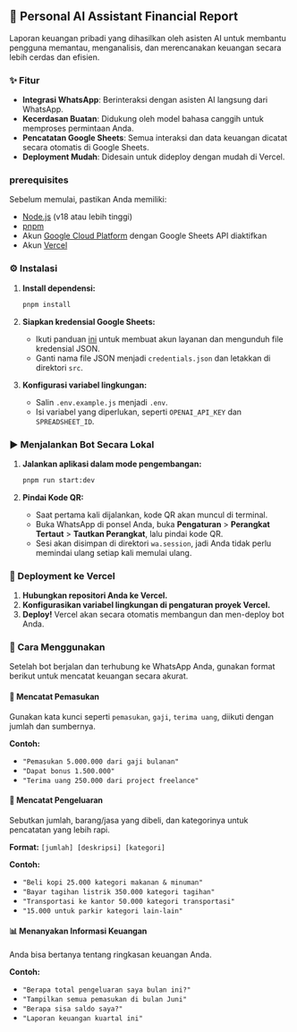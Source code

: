 ## 🚀 Personal AI Assistant Financial Report

Laporan keuangan pribadi yang dihasilkan oleh asisten AI untuk membantu pengguna memantau, menganalisis, dan merencanakan keuangan secara lebih cerdas dan efisien.

### ✨ Fitur

- **Integrasi WhatsApp**: Berinteraksi dengan asisten AI langsung dari WhatsApp.
- **Kecerdasan Buatan**: Didukung oleh model bahasa canggih untuk memproses permintaan Anda.
- **Pencatatan Google Sheets**: Semua interaksi dan data keuangan dicatat secara otomatis di Google Sheets.
- **Deployment Mudah**: Didesain untuk dideploy dengan mudah di Vercel.

###  prerequisites

Sebelum memulai, pastikan Anda memiliki:

- [Node.js](https://nodejs.org/en/) (v18 atau lebih tinggi)
- [pnpm](https://pnpm.io/)
- Akun [Google Cloud Platform](https://cloud.google.com/) dengan Google Sheets API diaktifkan
- Akun [Vercel](https://vercel.com/)

### ⚙️ Instalasi

1.  **Install dependensi:**

    ```bash
    pnpm install
    ```

2.  **Siapkan kredensial Google Sheets:**

    - Ikuti panduan [ini](https://docs.sheetjs.com/docs/getting-started/installation/nodejs#service-account) untuk membuat akun layanan dan mengunduh file kredensial JSON.
    - Ganti nama file JSON menjadi `credentials.json` dan letakkan di direktori `src`.

3.  **Konfigurasi variabel lingkungan:**

    - Salin `.env.example.js` menjadi `.env`.
    - Isi variabel yang diperlukan, seperti `OPENAI_API_KEY` dan `SPREADSHEET_ID`.

### ▶️ Menjalankan Bot Secara Lokal

1.  **Jalankan aplikasi dalam mode pengembangan:**

    ```bash
    pnpm run start:dev
    ```

2.  **Pindai Kode QR:**

    - Saat pertama kali dijalankan, kode QR akan muncul di terminal.
    - Buka WhatsApp di ponsel Anda, buka **Pengaturan** > **Perangkat Tertaut** > **Tautkan Perangkat**, lalu pindai kode QR.
    - Sesi akan disimpan di direktori `wa.session`, jadi Anda tidak perlu memindai ulang setiap kali memulai ulang.

### 🚀 Deployment ke Vercel

1.  **Hubungkan repositori Anda ke Vercel.**
2.  **Konfigurasikan variabel lingkungan di pengaturan proyek Vercel.**
3.  **Deploy!** Vercel akan secara otomatis membangun dan men-deploy bot Anda.

### 💬 Cara Menggunakan

Setelah bot berjalan dan terhubung ke WhatsApp Anda, gunakan format berikut untuk mencatat keuangan secara akurat.

#### 📝 Mencatat Pemasukan

Gunakan kata kunci seperti `pemasukan`, `gaji`, `terima uang`, diikuti dengan jumlah dan sumbernya.

**Contoh:**
- `"Pemasukan 5.000.000 dari gaji bulanan"`
- `"Dapat bonus 1.500.000"`
- `"Terima uang 250.000 dari project freelance"`

#### 💸 Mencatat Pengeluaran

Sebutkan jumlah, barang/jasa yang dibeli, dan kategorinya untuk pencatatan yang lebih rapi.

**Format:** `[jumlah] [deskripsi] [kategori]`

**Contoh:**
- `"Beli kopi 25.000 kategori makanan & minuman"`
- `"Bayar tagihan listrik 350.000 kategori tagihan"`
- `"Transportasi ke kantor 50.000 kategori transportasi"`
- `"15.000 untuk parkir kategori lain-lain"`

#### 📊 Menanyakan Informasi Keuangan

Anda bisa bertanya tentang ringkasan keuangan Anda.

**Contoh:**
- `"Berapa total pengeluaran saya bulan ini?"`
- `"Tampilkan semua pemasukan di bulan Juni"`
- `"Berapa sisa saldo saya?"`
- `"Laporan keuangan kuartal ini"`

